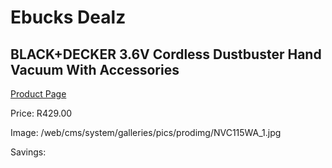 
# Ebucks Dealz
## BLACK+DECKER 3.6V Cordless Dustbuster Hand Vacuum With Accessories
[Product Page](https://www.ebucks.com/web/shop/productSelected.do?prodId=1010933996&catId=998409624)

Price: R429.00

Image: /web/cms/system/galleries/pics/prodimg/NVC115WA_1.jpg

Savings: 


	